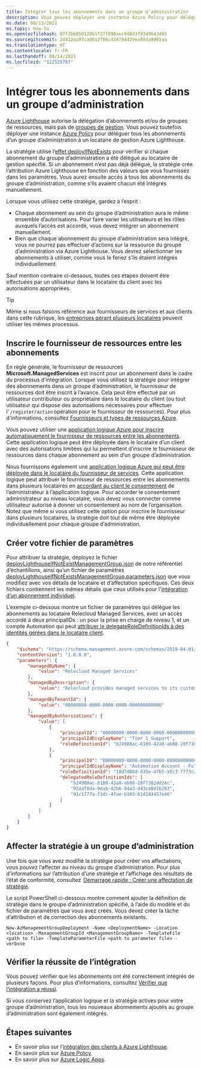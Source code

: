 ```yaml
---
title: Intégrer tous les abonnements dans un groupe d’administration
description: Vous pouvez déployer une instance Azure Policy pour déléguer tous les abonnements d’un groupe d’administration à un client de gestion Azure Lighthouse.
ms.date: 08/13/2021
ms.topic: how-to
ms.openlocfilehash: 07f2bb850120b1f27f090aec9d0d3f97d9643d05
ms.sourcegitcommit: 2d412ea97cad0a2f66c434794429ea80da9d65aa
ms.translationtype: HT
ms.contentlocale: fr-FR
ms.lasthandoff: 08/14/2021
ms.locfileid: "122525767"
---
```

# <a name="onboard-all-subscriptions-in-a-management-group"></a>Intégrer tous les abonnements dans un groupe d’administration

[Azure Lighthouse](../overview.md) autorise la délégation d’abonnements et/ou de groupes de ressources, mais pas de [groupes de gestion](../../governance/management-groups/overview.md). Vous pouvez toutefois déployer une instance [Azure Policy](https://github.com/Azure/Azure-Lighthouse-samples/tree/master/templates/policy-delegate-management-groups) pour déléguer tous les abonnements d’un groupe d’administration à un locataire de gestion Azure Lighthouse.

La stratégie utilise l’[effet deployIfNotExists](../../governance/policy/concepts/effects.md#deployifnotexists) pour vérifier si chaque abonnement du groupe d’administration a été délégué au locataire de gestion spécifié. Si un abonnement n’est pas déjà délégué, la stratégie crée l’attribution Azure Lighthouse en fonction des valeurs que vous fournissez dans les paramètres. Vous aurez ensuite accès à tous les abonnements du groupe d’administration, comme s’ils avaient chacun été intégrés manuellement.

Lorsque vous utilisez cette stratégie, gardez à l’esprit :

- Chaque abonnement au sein du groupe d’administration aura le même ensemble d’autorisations. Pour faire varier les utilisateurs et les rôles auxquels l’accès est accordé, vous devez intégrer un abonnement manuellement.
- Bien que chaque abonnement du groupe d’administration sera intégré, vous ne pourrez pas effectuer d’actions sur la ressource du groupe d’administration via Azure Lighthouse. Vous devrez sélectionner les abonnements à utiliser, comme vous le feriez s’ils étaient intégrés individuellement.

Sauf mention contraire ci-dessous, toutes ces étapes doivent être effectuées par un utilisateur dans le locataire du client avec les autorisations appropriées.

> [!TIP]
> Même si nous faisons référence aux fournisseurs de services et aux clients dans cette rubrique, les [entreprises gérant plusieurs locataires](../concepts/enterprise.md) peuvent utiliser les mêmes processus.

## <a name="register-the-resource-provider-across-subscriptions"></a>Inscrire le fournisseur de ressources entre les abonnements

En règle générale, le fournisseur de ressources **Microsoft.ManagedServices** est inscrit pour un abonnement dans le cadre du processus d’intégration. Lorsque vous utilisez la stratégie pour intégrer des abonnements dans un groupe d’administration, le fournisseur de ressources doit être inscrit à l’avance. Cela peut être effectué par un utilisateur contributeur ou propriétaire dans le locataire du client (ou tout utilisateur qui dispose des autorisations nécessaires pour effectuer l' `/register/action` opération pour le fournisseur de ressources). Pour plus d’informations, consultez [Fournisseurs et types de ressources Azure](../../azure-resource-manager/management/resource-providers-and-types.md).

Vous pouvez utiliser une [application logique Azure pour inscrire automatiquement le fournisseur de ressources entre les abonnements](https://github.com/Azure/Azure-Lighthouse-samples/tree/master/templates/register-managed-services-rp-customer). Cette application logique peut être déployée dans le locataire d’un client avec des autorisations limitées qui lui permettent d’inscrire le fournisseur de ressources dans chaque abonnement au sein d’un groupe d’administration.

Nous fournissons également une [application logique Azure qui peut être déployée dans le locataire du fournisseur de services](https://github.com/Azure/Azure-Lighthouse-samples/tree/master/templates/register-managed-services-rp-partner). Cette application logique peut attribuer le fournisseur de ressources entre les abonnements dans plusieurs locataires en [accordant au client le consentement](../../active-directory/manage-apps/grant-admin-consent.md) de l’administrateur à l’application logique. Pour accorder le consentement administrateur au niveau locataire, vous devez vous connecter comme utilisateur autorisé à donner un consentement au nom de l’organisation. Notez que même si vous utilisez cette option pour inscrire le fournisseur dans plusieurs locataires, la stratégie doit tout de même être déployée individuellement pour chaque groupe d’administration.

## <a name="create-your-parameters-file"></a>Créer votre fichier de paramètres

Pour attribuer la stratégie, déployez le fichier [deployLighthouseIfNotExistManagementGroup.json](https://github.com/Azure/Azure-Lighthouse-samples/blob/master/templates/policy-delegate-management-groups/deployLighthouseIfNotExistManagementGroup.json) de notre référentiel d’échantillons, ainsi qu’un fichier de paramètres [deployLighthouseIfNotExistsManagementGroup.parameters.json](https://github.com/Azure/Azure-Lighthouse-samples/blob/master/templates/policy-delegate-management-groups/deployLighthouseIfNotExistsManagementGroup.parameters.json) que vous modifiez avec vos détails de locataire et d’affectation spécifiques. Ces deux fichiers contiennent les mêmes détails que ceux utilisés pour l'[intégration d’un abonnement individuel](onboard-customer.md).

L’exemple ci-dessous montre un fichier de paramètres qui délègue les abonnements au locataire Relecloud Managed Services, avec un accès accordé à deux principalIDs : un pour la prise en charge de niveau 1, et un compte Automation qui peut [attribuer le delegateRoleDefinitionIds à des identités gérées dans le locataire client](deploy-policy-remediation.md#create-a-user-who-can-assign-roles-to-a-managed-identity-in-the-customer-tenant).

```json
{ 
    "$schema": "https://schema.management.azure.com/schemas/2019-04-01/deploymentParameters.json#", 
    "contentVersion": "1.0.0.0", 
    "parameters": { 
        "managedByName": { 
            "value": "Relecloud Managed Services" 
        }, 
        "managedByDescription": { 
            "value": "Relecloud provides managed services to its customers" 
        }, 
        "managedByTenantId": { 
            "value": "00000000-0000-0000-0000-000000000000" 
        }, 
        "managedByAuthorizations": { 
            "value": [ 
                { 
                    "principalId": "00000000-0000-0000-0000-000000000000", 
                    "principalIdDisplayName": "Tier 1 Support", 
                    "roleDefinitionId": "b24988ac-6180-42a0-ab88-20f7382dd24c" 
                }, 
                { 
                    "principalId": "00000000-0000-0000-0000-000000000000", 
                    "principalIdDisplayName": "Automation Account - Full access", 
                    "roleDefinitionId": "18d7d88d-d35e-4fb5-a5c3-7773c20a72d9", 
                    "delegatedRoleDefinitionIds": [ 
                        "b24988ac-6180-42a0-ab88-20f7382dd24c", 
                        "92aaf0da-9dab-42b6-94a3-d43ce8d16293", 
                        "91c1777a-f3dc-4fae-b103-61d183457e46" 
                    ] 
                }                 
            ] 
        } 
    } 
} 
```

## <a name="assign-the-policy-to-a-management-group"></a>Affecter la stratégie à un groupe d’administration  

Une fois que vous avez modifié la stratégie pour créer vos affectations, vous pouvez l’affecter au niveau du groupe d’administration. Pour plus d’informations sur l’attribution d’une stratégie et l’affichage des résultats de l’état de conformité, consultez  [Démarrage rapide : Créer une affectation de stratégie](../../governance/policy/assign-policy-portal.md).

Le script PowerShell ci-dessous montre comment ajouter la définition de stratégie dans le groupe d’administration spécifié, à l’aide du modèle et du fichier de paramètres que vous avez créés. Vous devez créer la tâche d’attribution et de correction des abonnements existants.

```azurepowershell-interactive
New-AzManagementGroupDeployment -Name <DeploymentName> -Location <location> -ManagementGroupId <ManagementGroupName> -TemplateFile <path to file> -TemplateParameterFile <path to parameter file> -verbose
```

## <a name="confirm-successful-onboarding"></a>Vérifier la réussite de l’intégration

Vous pouvez vérifier que les abonnements ont été correctement intégrés de plusieurs façons. Pour plus d’informations, consultez [Vérifier que l’intégration a réussi](onboard-customer.md#confirm-successful-onboarding).

Si vous conservez l’application logique et la stratégie actives pour votre groupe d’administration, tous les nouveaux abonnements ajoutés au groupe d’administration sont également intégrés.

## <a name="next-steps"></a>Étapes suivantes

- En savoir plus sur l’[intégration des clients à Azure Lighthouse](onboard-customer.md).
- En savoir plus sur [Azure Policy](../../governance/policy/index.yml).
- En savoir plus sur [Azure Logic Apps](../../logic-apps/logic-apps-overview.md).

